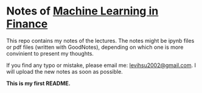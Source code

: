 # Notes of [Machine Learning in Finance](https://people.math.ethz.ch/~jteichma/index.php?content=teach_mlf2023)
This repo contains my notes of the lectures. The notes might be ipynb files or pdf files (written with GoodNotes), depending on which one is more convinient to present my thoughts. 

If you find any typo or mistake, please email me: levihsu2002@gmail.com. I will upload the new notes as soon as possible.

**This is my first README.**